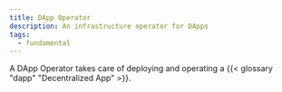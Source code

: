 ```yaml
---
title: DApp Operator
description: An infrastructure operator for DApps
tags:
  - fundamental
---
```


A DApp Operator takes care of deploying and operating a {{< glossary "dapp" "Decentralized App" >}}.
